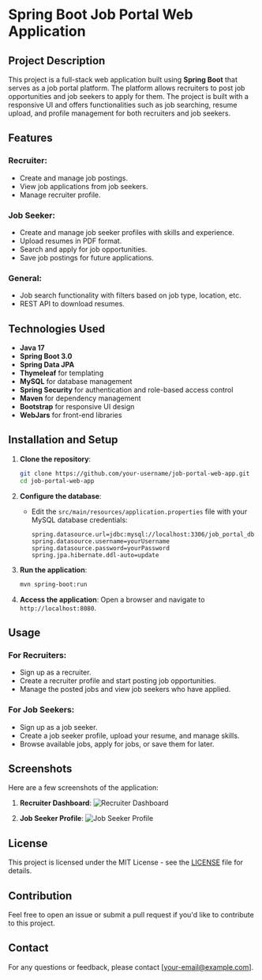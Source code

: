 # Spring Boot Job Portal Web Application

## Project Description
This project is a full-stack web application built using **Spring Boot** that serves as a job portal platform. The platform allows recruiters to post job opportunities and job seekers to apply for them. The project is built with a responsive UI and offers functionalities such as job searching, resume upload, and profile management for both recruiters and job seekers.

## Features

### Recruiter:
- Create and manage job postings.
- View job applications from job seekers.
- Manage recruiter profile.

### Job Seeker:
- Create and manage job seeker profiles with skills and experience.
- Upload resumes in PDF format.
- Search and apply for job opportunities.
- Save job postings for future applications.

### General:
- Job search functionality with filters based on job type, location, etc.
- REST API to download resumes.

## Technologies Used
- **Java 17**
- **Spring Boot 3.0**
- **Spring Data JPA**
- **Thymeleaf** for templating
- **MySQL** for database management
- **Spring Security** for authentication and role-based access control
- **Maven** for dependency management
- **Bootstrap** for responsive UI design
- **WebJars** for front-end libraries

## Installation and Setup

1. **Clone the repository**:
    ```bash
    git clone https://github.com/your-username/job-portal-web-app.git
    cd job-portal-web-app
    ```

2. **Configure the database**:
   - Edit the `src/main/resources/application.properties` file with your MySQL database credentials:
     ```properties
     spring.datasource.url=jdbc:mysql://localhost:3306/job_portal_db
     spring.datasource.username=yourUsername
     spring.datasource.password=yourPassword
     spring.jpa.hibernate.ddl-auto=update
     ```

3. **Run the application**:
    ```bash
    mvn spring-boot:run
    ```

4. **Access the application**:
   Open a browser and navigate to `http://localhost:8080`.

## Usage

### For Recruiters:
- Sign up as a recruiter.
- Create a recruiter profile and start posting job opportunities.
- Manage the posted jobs and view job seekers who have applied.

### For Job Seekers:
- Sign up as a job seeker.
- Create a job seeker profile, upload your resume, and manage skills.
- Browse available jobs, apply for jobs, or save them for later.

## Screenshots
Here are a few screenshots of the application:

1. **Recruiter Dashboard**:
   ![Recruiter Dashboard](screenshots/recruiter-dashboard.png)

2. **Job Seeker Profile**:
   ![Job Seeker Profile](screenshots/job-seeker-profile.png)

## License
This project is licensed under the MIT License - see the [LICENSE](LICENSE) file for details.

## Contribution
Feel free to open an issue or submit a pull request if you'd like to contribute to this project.

## Contact
For any questions or feedback, please contact [your-email@example.com].
